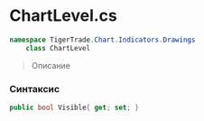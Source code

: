 
# ChartLevel.cs
```csharp
namespace TigerTrade.Chart.Indicators.Drawings  
    class ChartLevel
```

> Описание

### Синтаксис
```csharp
public bool Visible{ get; set; }
```
